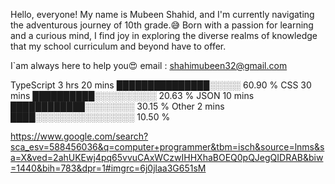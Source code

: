Hello, everyone! My name is Mubeen Shahid, and I'm currently navigating the adventurous journey of 10th grade.😅
Born with a passion for learning and a curious mind,
I find joy in exploring the diverse realms of knowledge that my school curriculum and beyond have to offer.

I`am always here to help you😍
email : shahimubeen32@gmail.com


TypeScript   3 hrs 20 mins   ███████████████░░░░░  60.90 % 
CSS          30 mins         ██████████░░░░░░░░░░   20.63 % 
JSON         10 mins         ████████████░░░░░░░░   30.15 % 
Other        2 mins          ████░░░░░░░░░░░░░░░░   10.50 % 

https://www.google.com/search?sca_esv=588456036&q=computer+programmer&tbm=isch&source=lnms&sa=X&ved=2ahUKEwj4pq65vvuCAxWCzwIHHXhaBOEQ0pQJegQIDRAB&biw=1440&bih=783&dpr=1#imgrc=6j0jlaa3G651sM
